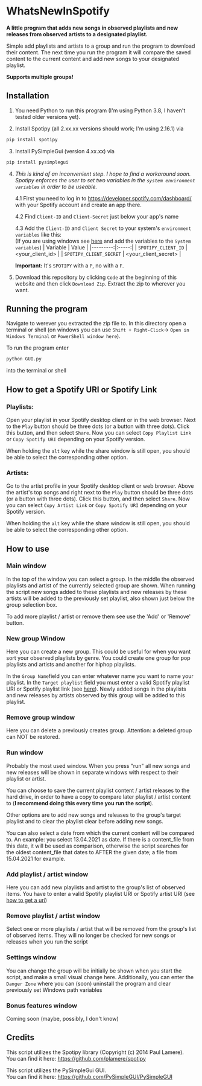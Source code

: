 # WhatsNewInSpotify

**A little program that adds new songs in observed playlists and new releases from observed artists to a designated playlist.**

Simple add playlists and artists to a group and run the program to download their content. The next time you run the program it will compare the saved content to the current content and add new songs to your designated playlist.

**Supports multiple groups!**

## Installation
1. You need Python to run this program (I'm using Python 3.8, I haven't tested older versions yet).

2. Install Spotipy (all 2.xx.xx versions should work; I'm using 2.16.1) via 
```bash
pip install spotipy
```

3. Install PySimpleGui (version 4.xx.xx) via
```bash
pip install pysimplegui
 ```
4. *This is kind of an inconvenient step. I hope to find a workaround soon. Spotipy enforces the user to set two variables in the ``system environment variables`` in order to be useable.*

    4.1 First you need to log in to https://developer.spotify.com/dashboard/ with your Spotify account and create an app there. 

    4.2 Find ``Client-ID`` and ``Client-Secret`` just below your app's name
    
    4.3 Add the ``Client-ID`` and ``Client Secret`` to your system's ``environment variables`` like this: <br>
    (If you are using windows see [here](https://windowsloop.com/add-environment-variable-in-windows-10/) and add the variables to the ``System variables``)
    | Variable | Value |
    |---------:|:-----:|
    | ``SPOTIPY_CLIENT_ID`` | <your_client_id> |
    | ``SPOTIPY_CLIENT_SECRET`` | <your_client_secret> |
    
    **Important:** It's ``SPOTIPY`` with a ``P``, no with a ``F``.

5. Download this repository by clicking ``Code`` at the beginning of this website and then click ``Download Zip``. Extract the zip to wherever you want.


## Running the program
Navigate to werever you extracted the zip file to. In this directory open a terminal or shell (on windows you can use ``Shift + Right-Click``-> ``Open in Windows Terminal`` or ``PowerShell window here``).

To run the program enter 
```bash
python GUI.py
```
into the terminal or shell



## How to get a Spotify URI or Spotify Link
### Playlists: 
Open your playlist in your Spotify desktop client or in the web browser. Next to the ```Play``` button should be three 
dots (or a button with three dots). Click this button, and then select ```Share```. Now you can select
``Copy Playlist Link`` or ``Copy Spotify URI`` depending on your Spotify version. 

When holding the ``alt`` key while the share window is still open, you should be able to select the corresponding other 
option.

### Artists:
Go to the artist profile in your Spotify desktop client or web browser. Above the artist's top songs and
right next to the ``Play`` button should be three dots (or a button with three dots). Click this button, and then select
```Share```. Now you can select ``Copy Artist Link`` or ``Copy Spotify URI`` depending on your Spotify version. 

When holding the ``alt`` key while the share window is still open, you should be able to select the corresponding other 
option.



## How to use
### Main window
In the top of the window you can select a group. In the middle the observed playlists and artist
of the currently selected group are shown. When running the script new songs added to these playlists and new
releases by these artists will be added to the previously set playlist, also shown just below
the group selection box. 

To add more playlist / artist or remove them see use the 'Add' or 'Remove' button.


### New group Window
Here you can create a new group. This could be useful for when you want sort your observed playlists
by genre. You could create one group for pop playlists and artists and another for hiphop playlists.

In the ```Group Name```field you can enter whatever name you want to name your playlist. In the ``Target playlist``
field you must enter a valid Spotify playlist URI or Spotify playlist link 
(see [here](#How-to-get-a-Spotify-URI-or-Spotify-Link)). Newly added songs in the playlists and new
releases by artists observed by this group will be added to this playlist.


### Remove group window
Here you can delete a previously creates group. Attention: a deleted group can NOT be restored.


### Run window
Probably the most used window. When you press "run" all new songs and new releases will be shown in separate windows
with respect to their playlist or artist.

You can choose to save the current playlist content / artist releases to the 
hard drive, in order to have a copy to compare later playlist / artist content to (**I recommend doing this every 
time you run the script**).

Other options are to add new songs and releases to the group's target playlist and to clear the playlist clear
before adding new songs.

You can also select a date from which the current content will be compared to. An example: you select 13.04.2021 as
date. If there is a content_file from this date, it will be used as comparison, otherwise the
script searches for the oldest content_file that dates to AFTER the given date; a file from 15.04.2021 for example.


### Add playlist / artist window
Here you can add new playlists and artist to the group's list of observed items. You have to enter a valid Spotify
playlist URI or Spotify artist URI (see [how to get a uri](#How-to-get-a-Spotify-URI-or-Spotify-Link))


### Remove playlist / artist window
Select one or more playlists / artist that will be removed from the group's list of
observed items. They will no longer be checked for new songs or releases when you run the script


### Settings window
You can change the group will be initially be shown when you start the script, and make a small visual
change here. Additionally, you can enter the ``Danger Zone`` where you can (soon) uninstall the program and clear
previously set Windows path variables


### Bonus features window
Coming soon (maybe, possibly, I don't know)


## Credits
This script utilizes the Spotipy library (Copyright (c) 2014 Paul Lamere). <br>
You can find it here: https://github.com/plamere/spotipy


This script utilizes the PySimpleGui GUI. <br>
You can find it here: https://github.com/PySimpleGUI/PySimpleGUI
